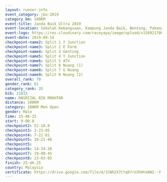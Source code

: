 ```yaml
---
layout: runner-info 
event_category: jbu-2019 
category_km: 100KM 
event-title: Janda Baik Ultra 2019  
event-location: Sekolah Kebangsaan, Kampung Janda Baik, Bentong, Pahang, Malaysia 
event-logo: https://res.cloudinary.com/raceyaya/image/upload/v1569217009/logo/janda-baik_vch1pc.jpg 
event-date: 2019-09-14 
checkpoint-name2: Split 1 Y Junction 
checkpoint-name3: Split 2 E Farm 
checkpoint-name4: Split 3 Genting 
checkpoint-name5: Split 4 Y Junction 
checkpoint-name6: Split 5 ATV 
checkpoint-name7: Split 6 Nuang (1) 
checkpoint-name8: Split 7 G Nuang 
checkpoint-name9: Split 8 Nuang (2) 
overall_rank: 70
gender_rank: 61
category_rank: 35
bib: 11033
name: HASRIZAL BIN MOKHTAR
distance: 100KM
category: 100KM Men Open
gender: Male
time: 25-46-25
start: 0-00.0
checkpoint2: 52-18.8
checkpoint3: 3-23-05
checkpoint4: 7-21-01
checkpoint5: 10-21-46
checkpoint5: 
checkpoint6: 14-34-20
checkpoint7: 19-00-45
checkpoint8: 23-03-05
finish: 25-46-25
country: Malaysia
certificate: https://drive.google.com/file/d/1CWh2X7Ctq07rU3hHtUAN2--Y-cKgq9zw/view?usp=sharing
---
```


